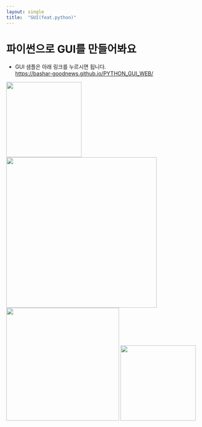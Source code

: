```yaml
---
layout: single
title:  "GUI(feat.python)"
---
```


# 파이썬으로 GUI를 만들어봐요

* GUI 샘플은 아래 링크를 누르시면 됩니다.<br/>
<https://bashar-goodnews.github.io/PYTHON_GUI_WEB/><br/>

<img src="https://bashar-goodnews.github.io/PYTHON_GUI_WEB/%EB%B0%94%EB%A1%9C%EA%B0%80%EA%B8%B0.JPG" width="200"/> <img src="https://bashar-goodnews.github.io/PYTHON_GUI_WEB/%EA%B5%AC%EA%B8%80%EC%8B%9C%ED%8A%B8%EC%97%B0%EB%8F%99.JPG" width="400"/><br/> <img src="https://bashar-goodnews.github.io/PYTHON_GUI_WEB/%ED%85%8D%EC%8A%A4%ED%8A%B8%EC%9B%8C%EB%93%9C%ED%81%B4%EB%9D%BC%EC%9A%B0%EB%93%9C.JPG" width="300"/> <img src="https://bashar-goodnews.github.io/PYTHON_GUI_WEB/%EC%9D%B4%EB%A9%94%EC%9D%BC%EC%9E%90%EB%8F%99%EB%B0%9C%EC%86%A1.png" width="200"/>
